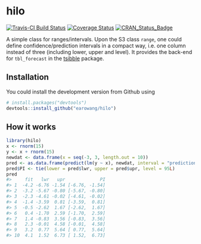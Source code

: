 
<!-- README.md is generated from README.Rmd. Please edit that file -->
hilo
====

[![Travis-CI Build Status](https://travis-ci.org/earowang/hilo.svg?branch=master)](https://travis-ci.org/earowang/hilo) [![Coverage Status](https://img.shields.io/codecov/c/github/earowang/hilo/master.svg)](https://codecov.io/github/earowang/hilo?branch=master) [![CRAN\_Status\_Badge](http://www.r-pkg.org/badges/version/hilo)](https://cran.r-project.org/package=hilo)

A simple class for ranges/intervals. Upon the S3 class `range`, one could define confidence/prediction intervals in a compact way, i.e. one column instead of three (including lower, upper and level). It provides the back-end for `tbl_forecast` in the [tsibble](http://pkg.earo.me/tsibble) package.

Installation
------------

You could install the development version from Github using

``` r
# install.packages("devtools")
devtools::install_github("earowang/hilo")
```

How it works
------------

``` r
library(hilo)
x <- rnorm(15)
y <- x + rnorm(15)
newdat <- data.frame(x = seq(-3, 3, length.out = 10))
pred <- as.data.frame(predict(lm(y ~ x), newdat, interval = "prediction"))
pred$PI <- tie(lower = pred$lwr, upper = pred$upr, level = 95L)
pred
#>     fit   lwr   upr             PI
#> 1  -4.2 -6.76 -1.54 [-6.76, -1.54]
#> 2  -3.2 -5.67 -0.80 [-5.67, -0.80]
#> 3  -2.3 -4.61 -0.02 [-4.61, -0.02]
#> 4  -1.4 -3.59  0.81 [-3.59,  0.81]
#> 5  -0.5 -2.62  1.67 [-2.62,  1.67]
#> 6   0.4 -1.70  2.59 [-1.70,  2.59]
#> 7   1.4 -0.83  3.56 [-0.83,  3.56]
#> 8   2.3 -0.01  4.58 [-0.01,  4.58]
#> 9   3.2  0.77  5.64 [ 0.77,  5.64]
#> 10  4.1  1.52  6.73 [ 1.52,  6.73]
```
